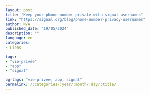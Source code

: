```yaml
---
layout: post
title: "Keep your phone number private with signal usernames"
link: "https://signal.org/blog/phone-number-privacy-usernames"
author: N/A
published_date: "19/05/2024"
description: ""
language: en
categories:
- Liens

tags:
- "vie-privée"
- "app"
- "signal"

og-tags: "vie-privée, app, signal"
permalink: /:categories/:year/:month/:day/:title/
---
```

